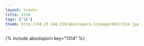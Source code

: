 ```yaml
--- 
layout: sieutv
title: 1314
tags: ["1k"]
thumb: http://94.23.248.219/absoluporn-1/image/002/1314.jpg
---
```

{% include absoluporn key="1314" %} 
